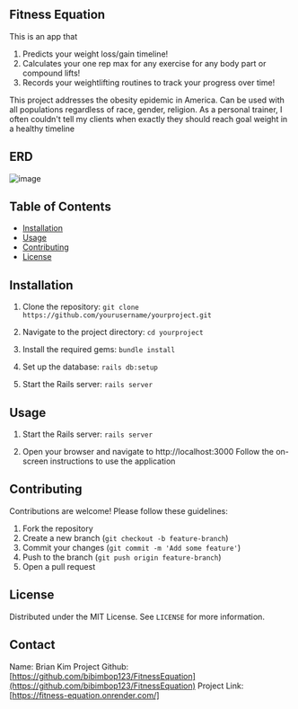 

## Fitness Equation

This is an app that
1. Predicts your weight loss/gain timeline!
2. Calculates your one rep max for any exercise for any body part or compound lifts!
3. Records your weightlifting routines to track your progress over time!

This project addresses the obesity epidemic in America. Can be used with all populations regardless of race, gender, religion. As a personal trainer, I often couldn't tell my clients when exactly they should reach goal weight in a healthy timeline

## ERD
![image](https://github.com/user-attachments/assets/7eed69dc-222f-4e05-8ca6-ae5256b8f556)

## Table of Contents
- [Installation](#installation)
- [Usage](#usage)
- [Contributing](#contributing)
- [License](#license)

## Installation

1. Clone the repository:
`git clone https://github.com/yourusername/yourproject.git`

2. Navigate to the project directory:
`cd yourproject`

3. Install the required gems:
`bundle install`

4. Set up the database:
`rails db:setup`

5. Start the Rails server:
`rails server`

## Usage

1. Start the Rails server:
`rails server`

2. Open your browser and navigate to http://localhost:3000
Follow the on-screen instructions to use the application

## Contributing

Contributions are welcome! Please follow these guidelines:

1. Fork the repository
2. Create a new branch (`git checkout -b feature-branch`)
3. Commit your changes (`git commit -m 'Add some feature'`)
4. Push to the branch (`git push origin feature-branch`)
5. Open a pull request

## License
Distributed under the MIT License. See `LICENSE` for more information.

## Contact
Name: Brian Kim
Project Github: [https://github.com/bibimbop123/FitnessEquation](https://github.com/bibimbop123/FitnessEquation)
Project Link: [https://fitness-equation.onrender.com/]
